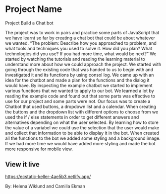 # Project Name

Project Build a Chat bot 

The project was to work in pairs and practice some parts of JavaScript that we have learnt so far by creating a chat bot that could be about whatever we wanted. 
“The problem: Describe how you approached to problem, and what tools and techniques you used to solve it. How did you plan? What technologies did you use? If you had more time, what would be next?” 
We started by watching the tutorials and reading the learning material to understand more about how we could approach the project. We started with going through the existing code that was handed to us to begin with and investigated it and its functions by using consol log. We came up with an idea for the chatbot and made a plan for the functions and the dialog it would have. By inspecting the example chatbot we started to implement various functions that we wanted to apply to our bot. We learned a lot by reading the example code and found out that some parts was effective to use for our project and some parts were not. Our focus was to create a Chatbot that used buttons, a dropdown list and a calendar. When creating the buttons and the dropdown list with different options to choose from we used the if / else statements in order to get different answers and alternatives depending on what the user selected. By learning how to store the value of a variabel we could use the selection that the user would make and collect that information to be able to display it in the bot. When created all the functions to the bot we added some styling and a background image. If we had more time we would have added more styling and made the bot more responsive for mobile view.

## View it live

https://ecstatic-keller-4ae5b3.netlify.app/

By: Helena Wiklund and Camilla Ekman

